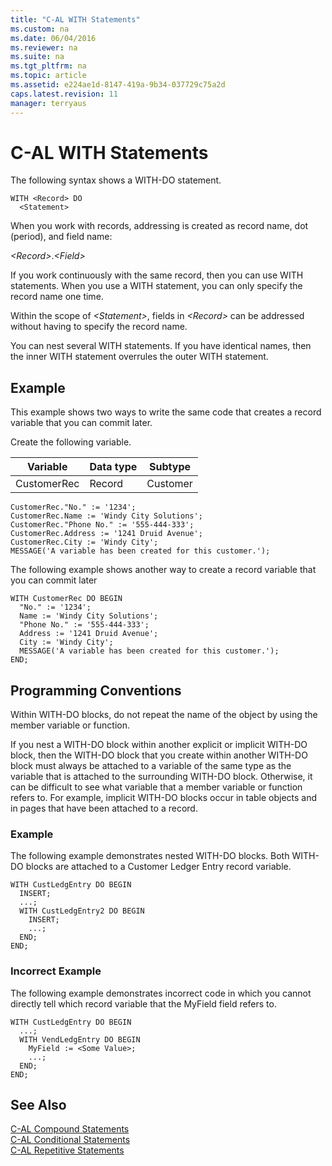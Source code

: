 ```yaml
---
title: "C-AL WITH Statements"
ms.custom: na
ms.date: 06/04/2016
ms.reviewer: na
ms.suite: na
ms.tgt_pltfrm: na
ms.topic: article
ms.assetid: e224ae1d-8147-419a-9b34-037729c75a2d
caps.latest.revision: 11
manager: terryaus
---
```

# C-AL WITH Statements
The following syntax shows a WITH\-DO statement.  
  
```  
WITH <Record> DO  
  <Statement>  
```  
  
 When you work with records, addressing is created as record name, dot \(period\), and field name:  
  
 *\<Record\>*.*\<Field\>*  
  
 If you work continuously with the same record, then you can use WITH statements. When you use a WITH statement, you can only specify the record name one time.  
  
 Within the scope of *\<Statement\>*, fields in *\<Record\>* can be addressed without having to specify the record name.  
  
 You can nest several WITH statements. If you have identical names, then the inner WITH statement overrules the outer WITH statement.  
  
## Example  
 This example shows two ways to write the same code that creates a record variable that you can commit later.  
  
 Create the following variable.  
  
|Variable|Data type|Subtype|  
|--------------|---------------|-------------|  
|CustomerRec|Record|Customer|  
  
```  
CustomerRec."No." := '1234';  
CustomerRec.Name := 'Windy City Solutions';  
CustomerRec."Phone No." := '555-444-333';  
CustomerRec.Address := '1241 Druid Avenue';  
CustomerRec.City := 'Windy City';  
MESSAGE('A variable has been created for this customer.');  
```  
  
 The following example shows another way to create a record variable that you can commit later  
  
```  
WITH CustomerRec DO BEGIN  
  "No." := '1234';  
  Name := 'Windy City Solutions';  
  "Phone No." := '555-444-333';  
  Address := '1241 Druid Avenue';  
  City := 'Windy City';  
  MESSAGE('A variable has been created for this customer.');  
END;  
```  
  
## Programming Conventions  
 Within WITH\-DO blocks, do not repeat the name of the object by using the member variable or function.  
  
 If you nest a WITH\-DO block within another explicit or implicit WITH\-DO block, then the WITH\-DO block that you create within another WITH\-DO block must always be attached to a variable of the same type as the variable that is attached to the surrounding WITH\-DO block. Otherwise, it can be difficult to see what variable that a member variable or function refers to. For example, implicit WITH\-DO blocks occur in table objects and in pages that have been attached to a record.  
  
### Example  
 The following example demonstrates nested WITH\-DO blocks. Both WITH\-DO blocks are attached to a Customer Ledger Entry record variable.  
  
```  
WITH CustLedgEntry DO BEGIN  
  INSERT;  
  ...;  
  WITH CustLedgEntry2 DO BEGIN  
    INSERT;  
    ...;  
  END;  
END;  
```  
  
### Incorrect Example  
 The following example demonstrates incorrect code in which you cannot directly tell which record variable that the MyField field refers to.  
  
```  
WITH CustLedgEntry DO BEGIN  
  ...;  
  WITH VendLedgEntry DO BEGIN  
    MyField := <Some Value>;  
    ...;  
  END;  
END;  
```  
  
## See Also  
 [C\-AL Compound Statements](../dynamics-nav/C-AL-Compound-Statements.md)   
 [C\-AL Conditional Statements](../dynamics-nav/C-AL-Conditional-Statements.md)   
 [C\-AL Repetitive Statements](../dynamics-nav/C-AL-Repetitive-Statements.md)